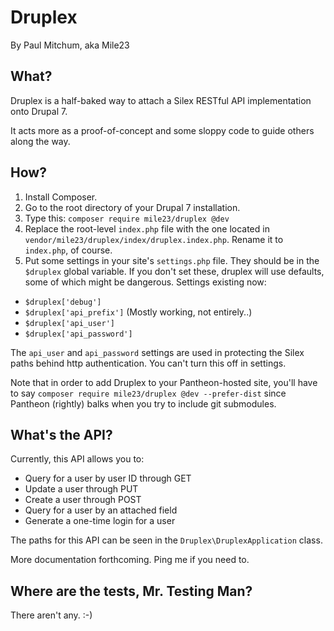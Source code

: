 Druplex
===

By Paul Mitchum, aka Mile23

What?
--

Druplex is a half-baked way to attach a Silex RESTful API implementation onto Drupal 7.

It acts more as a proof-of-concept and some sloppy code to guide others along the way.

How?
--

1. Install Composer.
2. Go to the root directory of your Drupal 7 installation.
3. Type this: `composer require mile23/druplex @dev`
4. Replace the root-level `index.php` file with the one located in `vendor/mile23/druplex/index/druplex.index.php`. Rename it to `index.php`, of course.
5. Put some settings in your site's `settings.php` file. They should be in the `$druplex` global variable. If you don't set these, druplex will use defaults, some of which might be dangerous. Settings existing now:
  * `$druplex['debug']`
  * `$druplex['api_prefix']` (Mostly working, not entirely..)
  * `$druplex['api_user']`
  * `$druplex['api_password']`

The `api_user` and `api_password` settings are used in protecting the Silex paths behind http authentication. You can't turn this off in settings.

Note that in order to add Druplex to your Pantheon-hosted site, you'll have to say `composer require mile23/druplex @dev --prefer-dist` since Pantheon (rightly) balks when you try to include git submodules.

What's the API?
--

Currently, this API allows you to:
* Query for a user by user ID through GET
* Update a user through PUT
* Create a user through POST
* Query for a user by an attached field
* Generate a one-time login for a user

The paths for this API can be seen in the `Druplex\DruplexApplication` class.

More documentation forthcoming. Ping me if you need to.

Where are the tests, Mr. Testing Man?
--

There aren't any. :-)
